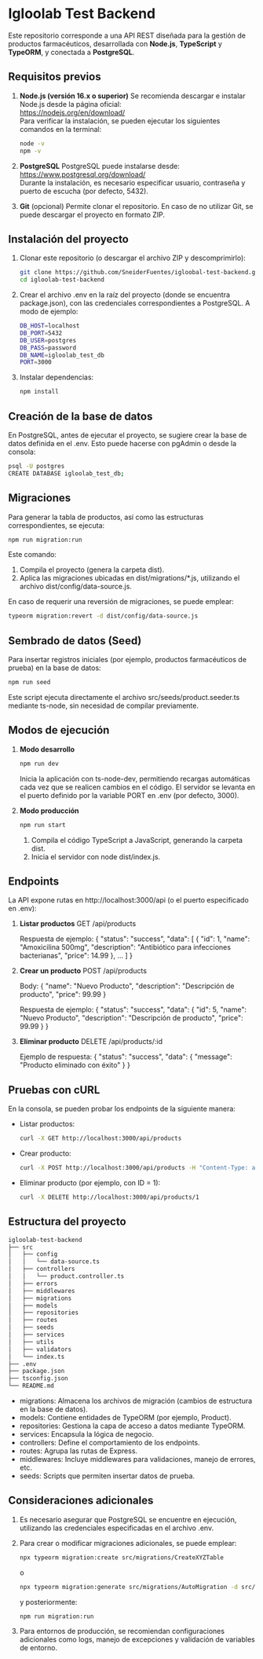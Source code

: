 # Igloolab Test Backend

Este repositorio corresponde a una API REST diseñada para la gestión de productos farmacéuticos, desarrollada con **Node.js**, **TypeScript** y **TypeORM**, y conectada a **PostgreSQL**.

## Requisitos previos

1. **Node.js (versión 16.x o superior)**
   Se recomienda descargar e instalar Node.js desde la página oficial:  
   https://nodejs.org/en/download/  
   Para verificar la instalación, se pueden ejecutar los siguientes comandos en la terminal:
   ```bash
   node -v
   npm -v

3. **PostgreSQL**
   PostgreSQL puede instalarse desde:  
   https://www.postgresql.org/download/  
   Durante la instalación, es necesario especificar usuario, contraseña y puerto de escucha (por defecto, 5432).

4. **Git** (opcional)
   Permite clonar el repositorio. En caso de no utilizar Git, se puede descargar el proyecto en formato ZIP.

## Instalación del proyecto

1. Clonar este repositorio (o descargar el archivo ZIP y descomprimirlo):
   ```bash
   git clone https://github.com/SneiderFuentes/igloobal-test-backend.git
   cd igloolab-test-backend

3. Crear el archivo .env en la raíz del proyecto (donde se encuentra package.json), con las credenciales correspondientes a PostgreSQL. A modo de ejemplo:
    ```bash
    DB_HOST=localhost
    DB_PORT=5432
    DB_USER=postgres
    DB_PASS=password
    DB_NAME=igloolab_test_db
    PORT=3000

5. Instalar dependencias:
   ```bash
   npm install

## Creación de la base de datos

En PostgreSQL, antes de ejecutar el proyecto, se sugiere crear la base de datos definida en el .env. Esto puede hacerse con pgAdmin o desde la consola:
  ```bash
  psql -U postgres
  CREATE DATABASE igloolab_test_db;
  ```

## Migraciones

Para generar la tabla de productos, así como las estructuras correspondientes, se ejecuta:
   ```bash
   npm run migration:run
   ```

Este comando:
1. Compila el proyecto (genera la carpeta dist).
2. Aplica las migraciones ubicadas en dist/migrations/*.js, utilizando el archivo dist/config/data-source.js.

En caso de requerir una reversión de migraciones, se puede emplear:
   ```bash
   typeorm migration:revert -d dist/config/data-source.js
   ```

## Sembrado de datos (Seed)

Para insertar registros iniciales (por ejemplo, productos farmacéuticos de prueba) en la base de datos:
   ```bash
   npm run seed
   ```

Este script ejecuta directamente el archivo src/seeds/product.seeder.ts mediante ts-node, sin necesidad de compilar previamente.

## Modos de ejecución

1. **Modo desarrollo**
   ```bash
   npm run dev
   ```

   Inicia la aplicación con ts-node-dev, permitiendo recargas automáticas cada vez que se realicen cambios en el código. El servidor se levanta en el puerto definido por la variable PORT en .env (por defecto, 3000).

2. **Modo producción**
   ```bash
   npm run start
   ```

   1. Compila el código TypeScript a JavaScript, generando la carpeta dist.
   2. Inicia el servidor con node dist/index.js.

## Endpoints

La API expone rutas en http://localhost:3000/api (o el puerto especificado en .env):

1. **Listar productos**
   GET /api/products

   Respuesta de ejemplo:
   {
     "status": "success",
     "data": [
       {
         "id": 1,
         "name": "Amoxicilina 500mg",
         "description": "Antibiótico para infecciones bacterianas",
         "price": 14.99
       },
       ...
     ]
   }

2. **Crear un producto**
   POST /api/products

   Body:
   {
     "name": "Nuevo Producto",
     "description": "Descripción de producto",
     "price": 99.99
   }

   Respuesta de ejemplo:
   {
     "status": "success",
     "data": {
       "id": 5,
       "name": "Nuevo Producto",
       "description": "Descripción de producto",
       "price": 99.99
     }
   }

3. **Eliminar producto**
   DELETE /api/products/:id

   Ejemplo de respuesta:
   {
     "status": "success",
     "data": {
       "message": "Producto eliminado con éxito"
     }
   }

## Pruebas con cURL

En la consola, se pueden probar los endpoints de la siguiente manera:

- Listar productos:
  ```bash
  curl -X GET http://localhost:3000/api/products
  ```

- Crear producto:
  ```bash
  curl -X POST http://localhost:3000/api/products -H "Content-Type: application/json" -d '{"name":"ProductoXYZ","description":"Desc","price":123.45}'
  ```

- Eliminar producto (por ejemplo, con ID = 1):
  ```bash
  curl -X DELETE http://localhost:3000/api/products/1
  ```

## Estructura del proyecto
```bash
igloolab-test-backend
├── src
│   ├── config
│   │   └── data-source.ts
│   ├── controllers
│   │   └── product.controller.ts
│   ├── errors
│   ├── middlewares
│   ├── migrations
│   ├── models
│   ├── repositories
│   ├── routes
│   ├── seeds
│   ├── services
│   ├── utils
│   ├── validators
│   └── index.ts
├── .env
├── package.json
├── tsconfig.json
└── README.md
```

- migrations: Almacena los archivos de migración (cambios de estructura en la base de datos).
- models: Contiene entidades de TypeORM (por ejemplo, Product).
- repositories: Gestiona la capa de acceso a datos mediante TypeORM.
- services: Encapsula la lógica de negocio.
- controllers: Define el comportamiento de los endpoints.
- routes: Agrupa las rutas de Express.
- middlewares: Incluye middlewares para validaciones, manejo de errores, etc.
- seeds: Scripts que permiten insertar datos de prueba.

## Consideraciones adicionales

1. Es necesario asegurar que PostgreSQL se encuentre en ejecución, utilizando las credenciales especificadas en el archivo .env.
2. Para crear o modificar migraciones adicionales, se puede emplear:
   ```bash
   npx typeorm migration:create src/migrations/CreateXYZTable
   ```
   o
   ```bash
   npx typeorm migration:generate src/migrations/AutoMigration -d src/config/data-source.ts
   ```

   y posteriormente:
   ```bash
   npm run migration:run
   ```

3. Para entornos de producción, se recomiendan configuraciones adicionales como logs, manejo de excepciones y validación de variables de entorno.
